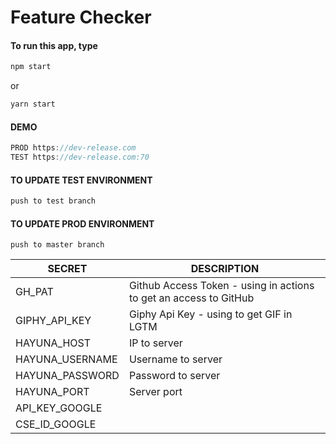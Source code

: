 # Feature Checker

#### To run this app, type
```javascript
npm start
```
or
```javascript
yarn start
```

#### DEMO

```javascript
PROD https://dev-release.com
TEST https://dev-release.com:70
```



#### TO UPDATE TEST ENVIRONMENT

```javascript
push to test branch
```



#### TO UPDATE PROD ENVIRONMENT

```
push to master branch
```

| SECRET  | DESCRIPTION  |
|---|---|
| GH_PAT  | Github Access Token - using in actions to get an access to GitHub |
| GIPHY_API_KEY  | Giphy Api Key - using to get GIF in LGTM  |
| HAYUNA_HOST  | IP to server |
| HAYUNA_USERNAME  | Username to server  |
| HAYUNA_PASSWORD  | Password to server  |
| HAYUNA_PORT  | Server port  |
| API_KEY_GOOGLE | |	
| CSE_ID_GOOGLE | |
 	
  
 	
 	
 	
 	
 